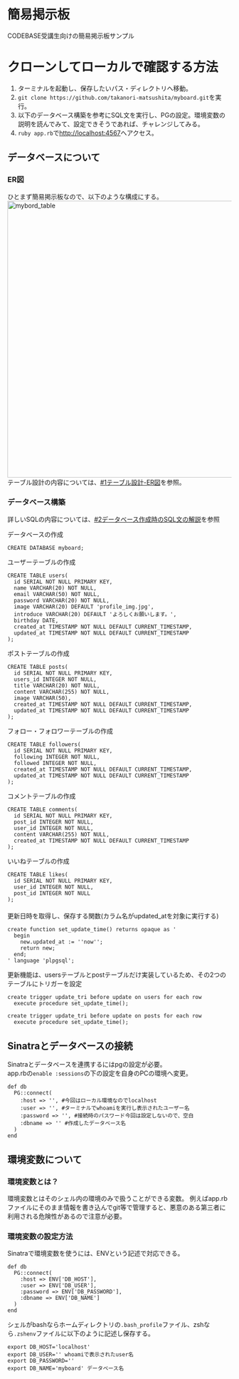 # 簡易掲示板
CODEBASE受講生向けの簡易掲示板サンプル
 
# クローンしてローカルで確認する方法
1. ターミナルを起動し、保存したいパス・ディレクトリへ移動。
2. `git clone https://github.com/takanori-matsushita/myboard.git`を実行。
3. 以下のデータベース構築を参考にSQL文を実行し、PGの設定。環境変数の説明を読んでみて、設定できそうであれば、チャレンジしてみる。
4. `ruby app.rb`で[http://localhost:4567](http://localhost:4567)へアクセス。
 
## データベースについて
 
### ER図
ひとまず簡易掲示板なので、以下のような構成にする。
<img width="621" alt="mybord_table" src="https://user-images.githubusercontent.com/56256994/76152344-e7339380-6101-11ea-9458-c1ddf7a9d21a.png">  
テーブル設計の内容については、[#1テーブル設計-ER図](https://github.com/takanori-matsushita/myboard/issues/1)を参照。
 
### データベース構築
詳しいSQLの内容については、[#2データベース作成時のSQL文の解説](https://github.com/takanori-matsushita/myboard/issues/2)を参照
 
データベースの作成
```
CREATE DATABASE myboard;
```
ユーザーテーブルの作成
```
CREATE TABLE users(
  id SERIAL NOT NULL PRIMARY KEY,
  name VARCHAR(20) NOT NULL,
  email VARCHAR(50) NOT NULL,
  password VARCHAR(20) NOT NULL,
  image VARCHAR(20) DEFAULT 'profile_img.jpg',
  introduce VARCHAR(20) DEFAULT 'よろしくお願いします。',
  birthday DATE,
  created_at TIMESTAMP NOT NULL DEFAULT CURRENT_TIMESTAMP,
  updated_at TIMESTAMP NOT NULL DEFAULT CURRENT_TIMESTAMP
);
```
ポストテーブルの作成
```
CREATE TABLE posts(
  id SERIAL NOT NULL PRIMARY KEY,
  users_id INTEGER NOT NULL,
  title VARCHAR(20) NOT NULL,
  content VARCHAR(255) NOT NULL,
  image VARCHAR(50),
  created_at TIMESTAMP NOT NULL DEFAULT CURRENT_TIMESTAMP,
  updated_at TIMESTAMP NOT NULL DEFAULT CURRENT_TIMESTAMP
);
```
フォロー・フォロワーテーブルの作成
```
CREATE TABLE followers(
  id SERIAL NOT NULL PRIMARY KEY,
  following INTEGER NOT NULL,
  followed INTEGER NOT NULL,
  created_at TIMESTAMP NOT NULL DEFAULT CURRENT_TIMESTAMP,
  updated_at TIMESTAMP NOT NULL DEFAULT CURRENT_TIMESTAMP
);
```
コメントテーブルの作成
```
CREATE TABLE comments(
  id SERIAL NOT NULL PRIMARY KEY,
  post_id INTEGER NOT NULL,
  user_id INTEGER NOT NULL,
  content VARCHAR(255) NOT NULL,
  created_at TIMESTAMP NOT NULL DEFAULT CURRENT_TIMESTAMP
);
```
いいねテーブルの作成
```
CREATE TABLE likes(
  id SERIAL NOT NULL PRIMARY KEY,
  user_id INTEGER NOT NULL,
  post_id INTEGER NOT NULL
);
```
#### 
更新日時を取得し、保存する関数(カラム名がupdated_atを対象に実行する)
```
create function set_update_time() returns opaque as '
  begin
    new.updated_at := ''now'';
    return new;
  end;
' language 'plpgsql';
```
更新機能は、usersテーブルとpostテーブルだけ実装しているため、その2つのテーブルにトリガーを設定
```
create trigger update_tri before update on users for each row
  execute procedure set_update_time();
```
```
create trigger update_tri before update on posts for each row
  execute procedure set_update_time();
```

## Sinatraとデータベースの接続
Sinatraとデータベースを連携するにはpgの設定が必要。  
app.rbの`enable :sessions`の下の設定を自身のPCの環境へ変更。
```
def db
  PG::connect(
    :host => '', #今回はローカル環境なのでlocalhost
    :user => '', #ターミナルでwhoamiを実行し表示されたユーザー名
    :password => '', #接続時のパスワード今回は設定しないので、空白
    :dbname => '' #作成したデータベース名
  ) 
end
```

## 環境変数について
 
### 環境変数とは？
環境変数とはそのシェル内の環境のみで扱うことができる変数。
例えばapp.rbファイルにそのまま情報を書き込んでgit等で管理すると、悪意のある第三者に利用される危険性があるので注意が必要。
 
### 環境変数の設定方法
Sinatraで環境変数を使うには、ENVという記述で対応できる。
```
def db
  PG::connect(
    :host => ENV['DB_HOST'],
    :user => ENV['DB_USER'],
    :password => ENV['DB_PASSWORD'],
    :dbname => ENV['DB_NAME']
  ) 
end
```
シェルがbashならホームディレクトリの`.bash_profile`ファイル、zshなら`.zshenv`ファイルに以下のように記述し保存する。
```
export DB_HOST='localhost'
export DB_USER='' whoamiで表示されたuser名
export DB_PASSWORD=''
export DB_NAME='myboard' データベース名
```
